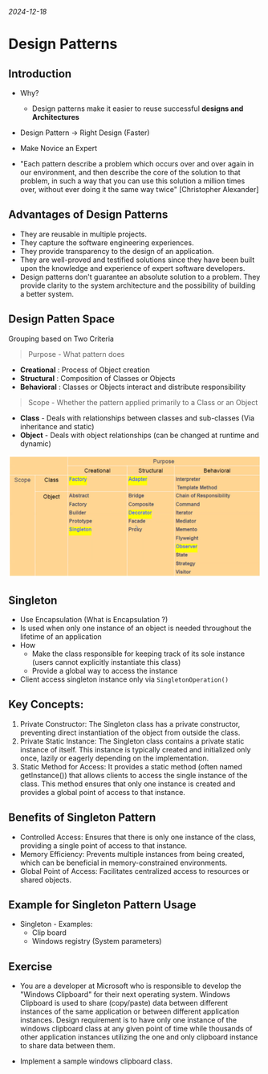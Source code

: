 *2024-12-18*

# Design Patterns

## Introduction

- Why?
    - Design patterns make it easier to reuse successful **designs and Architectures**

- Design Pattern -> Right Design (Faster)
- Make Novice an Expert
- "Each pattern describe a problem which occurs over and over again in our
environment, and then describe the core of the solution to that problem, in
such a way that you can use this solution a million times over, without ever
doing it the same way twice" [Christopher Alexander]

## Advantages of Design Patterns

- They are reusable in multiple projects.
- They capture the software engineering experiences.
- They provide transparency to the design of an application.
- They are well-proved and testified solutions since they have been built upon
the knowledge and experience of expert software developers.
- Design patterns don't guarantee an absolute solution to a problem. They provide clarity to the system architecture and the possibility of building a better system.

## Design Patten Space

Grouping based on Two Criteria

> Purpose - What pattern does

- **Creational** : Process of Object creation
- **Structural** : Composition of Classes or Objects
- **Behavioral** : Classes or Objects interact and distribute responsibility

> Scope - Whether the pattern applied primarily to a Class or an Object 

- **Class** - Deals with relationships between classes and sub-classes (Via inheritance and static)
- **Object** - Deals with object relationships (can be changed at runtime and dynamic)

![](./images/designpatterns.png)

## Singleton 

- Use Encapsulation (What is Encapsulation ?)
- Is used when only one instance of an object is needed throughout the
lifetime of an application
- How
    - Make the class responsible for keeping track of its sole instance (users cannot explicitly instantiate this class)
    - Provide a global way to access the instance
- Client access singleton instance only via `SingletonOperation()`

## Key Concepts:

1. Private Constructor: The Singleton class has a private constructor, preventing direct instantiation of the object from outside the class.
2. Private Static Instance: The Singleton class contains a private static instance of itself. This instance is typically created and initialized only once, lazily or eagerly depending on the implementation.
3. Static Method for Access: It provides a static method (often named getInstance()) that allows clients to access the single instance of the class. This method ensures that only one instance is created and provides a global point of access to that instance.

## Benefits of Singleton Pattern

- Controlled Access: Ensures that there is only one instance of the class, providing a single point of access to that instance.
- Memory Efficiency: Prevents multiple instances from being created, which can be beneficial in memory-constrained environments.
- Global Point of Access: Facilitates centralized access to resources or shared objects.

## Example for Singleton Pattern Usage

- Singleton - Examples:
    - Clip board
    - Windows registry (System parameters)


## Exercise

- You are a developer at Microsoft who is responsible to develop the "Windows Clipboard" for their next operating system. Windows Clipboard is used to share (copy/paste) data between different instances of the same application or between different application instances. Design  requirement is to have only one instance of the
windows clipboard class at any given point of time while thousands of other application instances utilizing the one and only clipboard instance to share data between them.

- Implement a sample windows clipboard class.